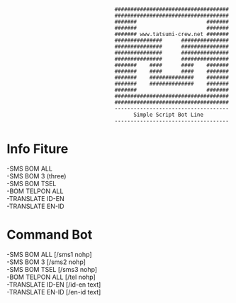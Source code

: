                                       ####################################
                                      ####################################
                                      #######                      #######
                                      #######                      #######
                                      ####### www.tatsumi-crew.net #######
                                      ###############      ###############
                                      ###############      ###############
                                      ###############      ###############
                                      ###############      ###############
                                      #######    ####      ####    #######
                                      #######    ####      ####    #######
                                      #######    ##############    #######
                                      #######    ##############    #######
                                      #######                      #######
                                      ####################################
                                      ####################################
                                      ------------------------------------
                                            Simple Script Bot Line
                                      ------------------------------------

# Info Fiture</br>
-SMS BOM ALL</br>
-SMS BOM 3 (three)</br>
-SMS BOM TSEL</br>
-BOM TELPON ALL</br>
-TRANSLATE ID-EN</br>
-TRANSLATE EN-ID</br>
# Command Bot</br>
-SMS BOM ALL [/sms1 nohp]</br>
-SMS BOM 3 [/sms2 nohp]</br>
-SMS BOM TSEL [/sms3 nohp]</br>
-BOM TELPON ALL [/tel nohp]</br>
-TRANSLATE ID-EN [/id-en text]</br>
-TRANSLATE EN-ID [/en-id text]</br>
